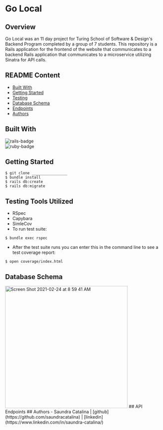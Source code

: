 # Go Local   
## Overview  
Go Local was an 11 day project for Turing School of Software & Design's Backend Program completed by a group of 7 students. This repository is a Rails application for the frontend of the website that communicates to a backend Rails application that communicates to a microservice utilizing Sinatra for API calls.
## README Content
- [Built With](#built-with)
- [Getting Started](#getting-started)
- [Testing](#testing-tools-utilized)
- [Database Schema](#database-schema)
- [Endpoints](#endpoints)
- [Authors](#authors)
## Built With  
![rails-badge](https://img.shields.io/badge/Rails-5.2.4-informational?style=flat-square)    
![ruby-badge](https://img.shields.io/badge/Ruby-2.5.3-informational?style=flat-square)  
## Getting Started  
```
$ git clone ________________
$ bundle install
$ rails db:create
$ rails db:migrate
```  
## Testing Tools Utilized
- RSpec  
- Capybara  
- SimleCov  
- To run test suite:  
```
$ bundle exec rspec
```
- After the test suite runs you can enter this in the command line to see a test coverage report:  
```
$ open coverage/index.html
```  
## Database Schema
<img width="395" alt="Screen Shot 2021-02-24 at 8 59 41 AM" src="https://user-images.githubusercontent.com/68261312/109028045-a7511d80-767e-11eb-958d-35ad5852f5c0.png">
## API Endpoints
## Authors
- Saundra Catalina | [github](https://github.com/saundracatalina) | [linkedin](https://www.linkedin.com/in/saundra-catalina/)
